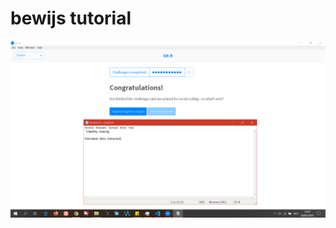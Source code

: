 # bewijs tutorial
![alt text][img]

[img]: https://github.com/tikoStudio/2imd-webtech3-portfolio/blob/master/lab1-GIT/git-screenshot.PNG "screenshot img"
